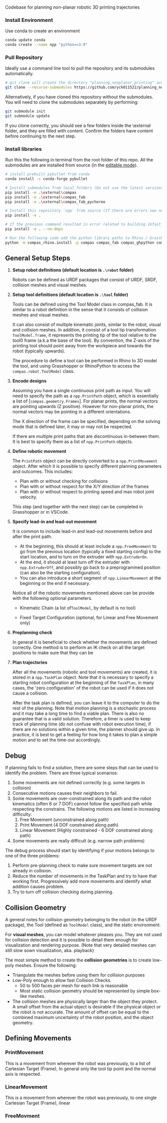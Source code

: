 Codebase for planning non-planar robotic 3D printing trajectories

### Install Environment
Use conda to create an environment
```bash
conda update conda
conda create --name npp "python==3.9"
```


### Pull Repository
Ideally use a command line tool to pull the repository and its submodules automatically.
```bash
# git clone will create the directory "planning_nonplanar_printing" automatically in the current directory
git clone --recurse-submodules https://github.com/yck011522/planning_nonplanar_printing.git

```
Alternatively, if you have cloned this repository without the submodules. You will need to clone
the submodules separately by performing:

```bash
git submodule init
git submodule update
```

If you clone correctly, you should see a few folders inside the \\external folder, and they are filled with content.
Confirm the folders have content before continuing to the next step. 
### Install libraries

Run this the following in terminal from the root folder of this repo. All the submodules are  are installed from source (in the [editable mode](https://pip.pypa.io/en/stable/reference/pip_install/#install-editable)).

```bash
# install prebuilt pybullet from conda
conda install -c conda-forge pybullet

# Install submodules from local folders (Do not use the latest versions!) 
pip install -e .\external\compas
pip install -e .\external\compas_fab
pip install -e .\external\compas_fab_pychoreo

# Install this repository `npp` from source (If there are errors see next command!)
pip install -e .

# If the previous command resulted in error related to building ikfast_pybind or ikfast, try the following: 
pip install -e . --no-deps

# Run the following code add the python library paths to Rhino / Grasshopper
python -m compas_rhino.install -p compas compas_fab compas_ghpython compas_rhino npp

```

## General Setup Steps

1. **Setup robot definitions (default location is `.\robot` folder)**

   Robots can be defined as URDF packages that consist of URDF, SRDF, collision meshes and visual meshes.  

2. **Setup tool definitions (default location is `.\tool` folder)**

   Tools can be defined using the Tool Model class in compas_fab. It is similar to a robot definition in the sense that it consists of collision meshes and visual meshes. 

   It can also consist of multiple kinematic joints, similar to the robot, visual and collision meshes. In addition, it consist of a tool tip transformation `ToolModel.frame`, it represents the printing tip of the tool relative to the tool0 frame (a.k.a the base of the tool). By convention, the Z-axis of the printing tool should point away from the workpiece and towards the robot (typically upwards).

   The procedure to define a tool can be performed in Rhino to 3D model the tool, and using Grasshopper or RhinoPython to access the `compas.robot.ToolModel` class.

3. **Encode designs**

   Assuming you have a single continuous print path as input. You will need to specify the path as a `npp.PrintPath` object, which is essentially a list of [`compas.geometry.Frames`]. For planar prints, the normal vectors are pointing upwards (Z positive). However for non-planar prints, the normal vectors may be pointing in a different orientations.

   The X direction of the frame can be specified, depending on the solving mode that is defined later, it may or may not be respected.   

   If there are multiple print paths that are discontinuous in-between them. It is best to specify them as a list of `npp.PrintPath` objects.

4. **Define robotic movement** 

   The `PrintPath` object can be directly converted to a `npp.PrintMovement` object. After which it is possible to specify different planning parameters and outcomes. This includes:

   - Plan with or without checking for collisions
   - Plan with or without respect for the X/Y direction of the frames
   - Plan with or without respect to printing speed and max robot joint velocity.

   This step (and together with the next step) can be completed in Grasshopper or in VSCode.

5. **Specify lead-in and lead-out movement**

   It is common to include lead-in and lead-out movements before and after the print path. 

   - At the beginning, this should at least include a `npp.FreeMovement` to go from the previous location (typically a fixed starting config) to the start location, and to turn on the extruder with `npp.ExtruderOn`.
   - At the end, it should at least turn off the extruder with `npp.ExtruderOff`, and possibly go back to a preprogrammed position (can also be the starting configuration).
   - You can also introduce a short segment of `npp.LinearMovement` at the beginning or the end if necessary.

   Notice all of the robotic movements mentioned above can be provide with the following optional parameters.

   - Kinematic Chain (a list of`ToolModel`, by default is no tool)

   - Fixed Target Configuration (optional, for Linear and Free Movement only)

   

6. **Preplanning check**

   In general it is beneficial to check whether the movements are defined correctly. One method is to perform an IK check on all the target positions to make sure that they can be 

7. **Plan trajectories**

   After all the movements (robotic and tool movements) are created, it is stored in a `npp.TaskPlan` object. Note that it is necessary to specify a starting robot configuration at the beginning of the `TaskPlan`, in many cases, the 'zero configuration' of the robot can be used if it does not cause a collision.

   After the task plan is defined, you can leave it to the computer to do the rest of the planning. Note that motion planning is a stochastic process and it may take a long time to find a viable plan. There is also no guarantee that is a valid solution. Therefore, a timer is used to keep track of planning time (do not confuse with robot execution time), if there are no solutions within a given time, the planner should give up. In practice, it is best to get a feeling for how long it takes to plan a simple motion and to set the time-out accordingly.

   

## Debug

If planning fails to find a solution, there are some steps that can be used to identify the problem. There are three typical scenarios:

1. Some movements are not defined correctly (e.g. some targets in collision)
2. Consecutive motions causes their neighbors to fail. 
3. Some movements are over-constrained along its path and the robot kinematics (often 6 or 7 DOF) cannot follow the specified path while respecting the constrains. The following motions are listed in increasing difficulty: 
   1. Free Movement (unconstrained along path)
   2. Print Movement (4 DOF constrained along path)
   3. Linear Movement (Highly constrained - 6 DOF constrained along path)
4. Some movements are really difficult (e.g. narrow path problems)

The debug process should start by identifying if your motions belongs to one of the three problems:

1. Perform pre-planning check to make sure movement targets are not already in collision. 
2. Reduce the number of movements in the TaskPlan and try to have that working first. Progressively add more movements and identify what addition causes problem.
3. Try to turn off collision checking during planning. 

## Collision Geometry

A general notes for collision geometry belonging to the robot (in the URDF package), the Tool (defined as `ToolModel` class), and the static environment.

For **visual meshes**, you can model whatever pleases you. They are not used for collision detection and it is possible to detail them enough for visualization and rendering purpose. (Note that very detailed meshes can still slow sown visualization, aka. playback) 

The most simple method to create the **collision geometries** is to create low-poly meshes.  Ensure the following:

- Triangulate the meshes before using them for collision purposes
- Low-Poly enough to allow fast Collision Checks. 
  - 50 to 500 faces per mesh for each link is reasonable
  - Most static collision geometry should be represented by simple box-like meshes.
- The collision meshes are physically larger than the object they protect. A small offset from the actual object is desirable if the physical object or the robot is not accurate. The amount of offset can be equal to the combined maximum uncertainty of the robot position, and the object geometry.



## Defining Movements 

### PrintMovement

This is a movement from wherever the robot was previously, to a list of Cartesian Target (Frame), In general only the tool tip point and the normal axis is respected.  

### LinearMovement

This is a movement from wherever the robot was previously, to one single Cartesian Target (Frame), linear 

### FreeMovment
